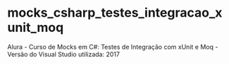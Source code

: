 # mocks_csharp_testes_integracao_xunit_moq
Alura - Curso de Mocks em C#: Testes de Integração com xUnit e Moq - Versão do Visual Studio utilizada: 2017
